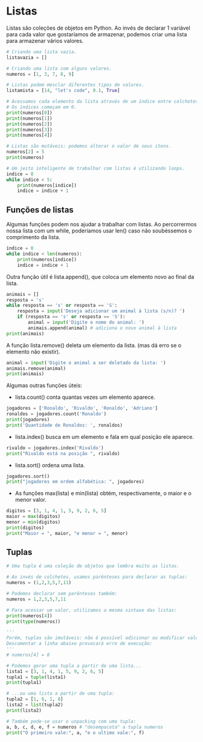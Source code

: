 # Listas

Listas são coleções de objetos em Python. Ao invés de declarar 1 variável para cada valor que gostaríamos de armazenar, podemos criar uma lista para armazenar vários valores.

```python
# Criando uma lista vazia.
listavazia = []

# Criando uma lista com alguns valores.
numeros = [1, 3, 7, 8, 9]

# Listas podem mesclar diferentes tipos de valores.
listamista = [14, "let's code", 0.1, True]

# Acessamos cada elemento da lista através de um índice entre colchetes.
# Os índices começam em 0.
print(numeros[0])
print(numeros[1])
print(numeros[2])
print(numeros[3])
print(numeros[4])

# Listas são mutáveis: podemos alterar o valor de seus itens.
numeros[2] = 5
print(numeros)

# Um jeito inteligente de trabalhar com listas é utilizando loops.
indice = 0
while indice < 5:
    print(numeros[indice])
    indice = indice + 1
```

## Funções de listas

Algumas funções podem nos ajudar a trabalhar com listas. Ao percorrermos nossa lista com um while, poderíamos usar len() caso não soubéssemos o comprimento da lista.

```python
indice = 0
while indice < len(numeros):
    print(numeros[indice])
    indice = indice + 1
```

Outra função útil é lista.append(), que coloca um elemento novo ao final da lista.

```python
animais = []
resposta = 's'
while resposta == 's' or resposta == 'S':
    resposta = input('Deseja adicionar um animal à lista (s/n)? ')
    if (resposta == 's' or resposta == 'S'):
        animal = input('Digite o nome do animal: ')
        animais.append(animal) # adiciona o novo animal à lista
print(animais)
```

A função lista.remove() deleta um elemento da lista. (mas dá erro se o elemento não existir).

```python
animal = input('Digite o animal a ser deletado da lista: ')
animais.remove(animal)
print(animais)
```

Algumas outras funções úteis:

- lista.count() conta quantas vezes um elemento aparece.

```python
jogadores = ['Ronaldo', 'Rivaldo', 'Ronaldo', 'Adriano']
ronaldos = jogadores.count('Ronaldo')
print(jogadores)
print('Quantidade de Ronaldos: ', ronaldos)
```

- lista.index() busca em um elemento e fala em qual posição ele aparece.

```python
rivaldo = jogadores.index('Rivaldo')
print("Rivaldo está na posição ", rivaldo)
```

- lista.sort() ordena uma lista.

```python
jogadores.sort()
print("jogadores em ordem alfabética: ", jogadores)
```

- As funções max(lista) e min(lista) obtém, respectivamente, o maior e o menor valor.

```python
digitos = [3, 1, 4, 1, 5, 9, 2, 6, 5]
maior = max(digitos)
menor = min(digitos)
print(digitos)
print("Maior = ", maior, "e menor = ", menor)
```

## Tuplas

```python
# Uma tupla é uma coleção de objetos que lembra muito as listas.

# Ao invés de colchetes, usamos parênteses para declarar as tuplas:
numeros = (1,2,3,5,7,11)

# Podemos declarar sem parênteses também:
numeros = 1,2,3,5,7,11

# Para acessar um valor, utilizamos a mesma sintaxe das listas:
print(numeros[4])
print(type(numeros))

'''
Porém, tuplas são imutáveis: não é possível adicionar ou modificar valores.
Descomentar a linha abaixo provocará erro de execução:
'''
# numeros[4] = 8

# Podemos gerar uma tupla a partir de uma lista...
lista1 = [3, 1, 4, 1, 5, 9, 2, 6, 5]
tupla1 = tuple(lista1)
print(tupla1)

# ...ou uma lista a partir de uma tupla:
tupla2 = [1, 6, 1, 8]
lista2 = list(tupla2)
print(lista2)

# Também pode-se usar o unpacking com uma tupla:
a, b, c, d, e, f = numeros # "desempacota" a tupla numeros
print("O primeiro vale:", a, "e o ultimo vale:", f)
```
